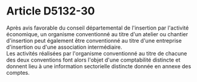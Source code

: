 # Article D5132-30

  
Après avis favorable du conseil départemental de l'insertion par l'activité économique, un organisme conventionné au titre d'un atelier ou chantier d'insertion peut également être conventionné au titre d'une entreprise d'insertion ou d'une association intermédiaire.   
Les activités réalisées par l'organisme conventionné au titre de chacune des deux conventions font alors l'objet d'une comptabilité distincte et donnent lieu à une information sectorielle distincte donnée en annexe des comptes.